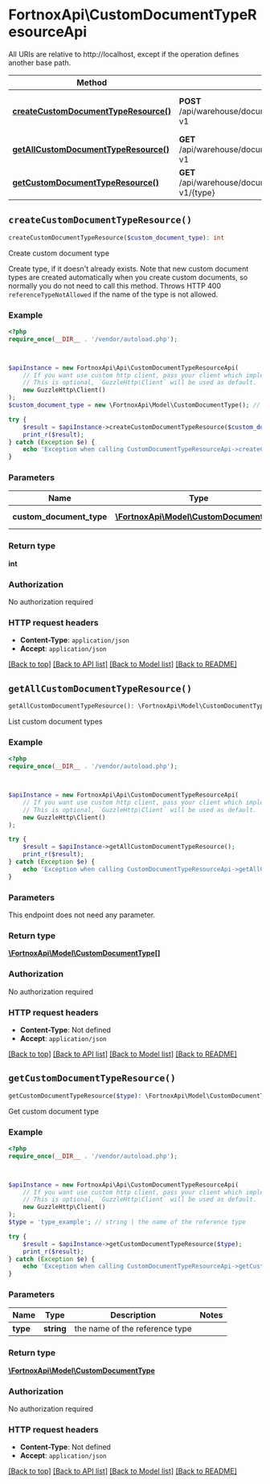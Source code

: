 # FortnoxApi\CustomDocumentTypeResourceApi

All URIs are relative to http://localhost, except if the operation defines another base path.

| Method | HTTP request | Description |
| ------------- | ------------- | ------------- |
| [**createCustomDocumentTypeResource()**](CustomDocumentTypeResourceApi.md#createCustomDocumentTypeResource) | **POST** /api/warehouse/documentdeliveries/custom/documenttypes-v1 | Create custom document type |
| [**getAllCustomDocumentTypeResource()**](CustomDocumentTypeResourceApi.md#getAllCustomDocumentTypeResource) | **GET** /api/warehouse/documentdeliveries/custom/documenttypes-v1 | List custom document types |
| [**getCustomDocumentTypeResource()**](CustomDocumentTypeResourceApi.md#getCustomDocumentTypeResource) | **GET** /api/warehouse/documentdeliveries/custom/documenttypes-v1/{type} | Get custom document type |


## `createCustomDocumentTypeResource()`

```php
createCustomDocumentTypeResource($custom_document_type): int
```

Create custom document type

Create type, if it doesn't already exists. Note that new custom document types are  created automatically when you create custom documents, so normally  you do not need to call this method.   Throws HTTP 400 <code>referenceTypeNotAllowed</code> if the name of the type is not allowed.

### Example

```php
<?php
require_once(__DIR__ . '/vendor/autoload.php');



$apiInstance = new FortnoxApi\Api\CustomDocumentTypeResourceApi(
    // If you want use custom http client, pass your client which implements `GuzzleHttp\ClientInterface`.
    // This is optional, `GuzzleHttp\Client` will be used as default.
    new GuzzleHttp\Client()
);
$custom_document_type = new \FortnoxApi\Model\CustomDocumentType(); // \FortnoxApi\Model\CustomDocumentType | The <code>CustomDocumentType</code>.

try {
    $result = $apiInstance->createCustomDocumentTypeResource($custom_document_type);
    print_r($result);
} catch (Exception $e) {
    echo 'Exception when calling CustomDocumentTypeResourceApi->createCustomDocumentTypeResource: ', $e->getMessage(), PHP_EOL;
}
```

### Parameters

| Name | Type | Description  | Notes |
| ------------- | ------------- | ------------- | ------------- |
| **custom_document_type** | [**\FortnoxApi\Model\CustomDocumentType**](../Model/CustomDocumentType.md)| The &lt;code&gt;CustomDocumentType&lt;/code&gt;. | [optional] |

### Return type

**int**

### Authorization

No authorization required

### HTTP request headers

- **Content-Type**: `application/json`
- **Accept**: `application/json`

[[Back to top]](#) [[Back to API list]](../../README.md#endpoints)
[[Back to Model list]](../../README.md#models)
[[Back to README]](../../README.md)

## `getAllCustomDocumentTypeResource()`

```php
getAllCustomDocumentTypeResource(): \FortnoxApi\Model\CustomDocumentType[]
```

List custom document types

### Example

```php
<?php
require_once(__DIR__ . '/vendor/autoload.php');



$apiInstance = new FortnoxApi\Api\CustomDocumentTypeResourceApi(
    // If you want use custom http client, pass your client which implements `GuzzleHttp\ClientInterface`.
    // This is optional, `GuzzleHttp\Client` will be used as default.
    new GuzzleHttp\Client()
);

try {
    $result = $apiInstance->getAllCustomDocumentTypeResource();
    print_r($result);
} catch (Exception $e) {
    echo 'Exception when calling CustomDocumentTypeResourceApi->getAllCustomDocumentTypeResource: ', $e->getMessage(), PHP_EOL;
}
```

### Parameters

This endpoint does not need any parameter.

### Return type

[**\FortnoxApi\Model\CustomDocumentType[]**](../Model/CustomDocumentType.md)

### Authorization

No authorization required

### HTTP request headers

- **Content-Type**: Not defined
- **Accept**: `application/json`

[[Back to top]](#) [[Back to API list]](../../README.md#endpoints)
[[Back to Model list]](../../README.md#models)
[[Back to README]](../../README.md)

## `getCustomDocumentTypeResource()`

```php
getCustomDocumentTypeResource($type): \FortnoxApi\Model\CustomDocumentType
```

Get custom document type

### Example

```php
<?php
require_once(__DIR__ . '/vendor/autoload.php');



$apiInstance = new FortnoxApi\Api\CustomDocumentTypeResourceApi(
    // If you want use custom http client, pass your client which implements `GuzzleHttp\ClientInterface`.
    // This is optional, `GuzzleHttp\Client` will be used as default.
    new GuzzleHttp\Client()
);
$type = 'type_example'; // string | the name of the reference type

try {
    $result = $apiInstance->getCustomDocumentTypeResource($type);
    print_r($result);
} catch (Exception $e) {
    echo 'Exception when calling CustomDocumentTypeResourceApi->getCustomDocumentTypeResource: ', $e->getMessage(), PHP_EOL;
}
```

### Parameters

| Name | Type | Description  | Notes |
| ------------- | ------------- | ------------- | ------------- |
| **type** | **string**| the name of the reference type | |

### Return type

[**\FortnoxApi\Model\CustomDocumentType**](../Model/CustomDocumentType.md)

### Authorization

No authorization required

### HTTP request headers

- **Content-Type**: Not defined
- **Accept**: `application/json`

[[Back to top]](#) [[Back to API list]](../../README.md#endpoints)
[[Back to Model list]](../../README.md#models)
[[Back to README]](../../README.md)
